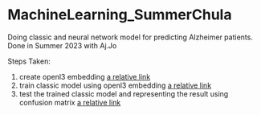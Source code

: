 # MachineLearning_SummerChula
Doing classic and neural network model for predicting Alzheimer patients.
Done in Summer 2023 with Aj.Jo

Steps Taken:
1. create openl3 embedding [a relative link](create_OpenL3_Embbededing.ipynb)
2. train classic model using openl3 embedding [a relative link](train_ClassicModel.ipynb)
3. test the trained classic model and representing the result using confusion matrix [a relative link](test_ClassicModel.ipynb)
